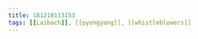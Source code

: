 ```yaml
---
title: 181218113153
tags: [[Laibach]], [[pyongyang]], [[whistleblowers]]
---
```

<iframe frameborder="0" height="1" id="ga_target" scrolling="no" style="background-color:transparent; overflow:hidden; position:absolute; top:0; left:0; z-index:9999;" width="1"></iframe>